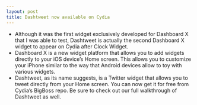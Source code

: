 ```yaml
---
layout: post
title: Dashtweet now available on Cydia
---
```

* Although it was the first widget exclusively developed for Dashboard X that I was able to test, Dashtweet is actually the second Dashboard X widget to appear on Cydia after Clock Widget.
* Dashboard X is a new widget platform that allows you to add widgets directly to your iOS device’s Home screen. This allows you to customize your iPhone similar to the way that Android devices allow to toy with various widgets.
* Dashtweet, as its name suggests, is a Twitter widget that allows you to tweet directly from your Home screen. You can now get it for free from Cydia’s BigBoss repo. Be sure to check out our full walkthrough of Dashtweet as well.

